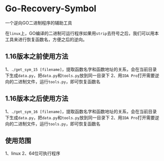 # Go-Recovery-Symbol
一个逆向GO二进制程序的辅助工具

在`linux`上，GO编译的二进制可运行程序如果用`strip`去符号之后，我们可以用本工具来进行恢复函数名，方便之后的逆向。

## 1.16版本之前使用方法
1、`./get_sym_15 [filename]`，提取函数名字和函数地址的关系，会在当前目录下生成`data.py`，把`data.py`和`tools.py`放到同一目录下
2、用`IDA Pro`打开需要逆向的二进制文件，运行`tools.py`，即可恢复函数名

## 1.16版本之后使用方法
1、`./get_sym_16 [filename]`，提取函数名字和函数地址的关系，会在当前目录下生成`data.py`，把`data.py`和`tools.py`放到同一目录下
2、用`IDA Pro`打开需要逆向的二进制文件，运行`tools.py`，即可恢复函数名

## 使用范围
1、linux
2、64位可执行程序
